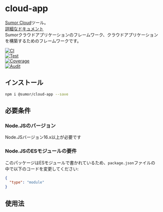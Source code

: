 # cloud-app

[Sumor Cloud](https://sumor.cloud)ツール。  
[詳細なドキュメント](https://sumor.cloud/cloud-app)  
Sumorクラウドアプリケーションのフレームワーク、クラウドアプリケーションを構築するためのフレームワークです。

[![CI](https://github.com/sumor-cloud/cloud-app/actions/workflows/ci.yml/badge.svg)](https://github.com/sumor-cloud/cloud-app/actions/workflows/ci.yml)  
[![Test](https://github.com/sumor-cloud/cloud-app/actions/workflows/ut.yml/badge.svg)](https://github.com/sumor-cloud/cloud-app/actions/workflows/ut.yml)  
[![Coverage](https://github.com/sumor-cloud/cloud-app/actions/workflows/coverage.yml/badge.svg)](https://github.com/sumor-cloud/cloud-app/actions/workflows/coverage.yml)  
[![Audit](https://github.com/sumor-cloud/cloud-app/actions/workflows/audit.yml/badge.svg)](https://github.com/sumor-cloud/cloud-app/actions/workflows/audit.yml)

## インストール

```bash
npm i @sumor/cloud-app --save
```

## 必要条件

### Node.JSのバージョン

Node.JSバージョン16.x以上が必要です

### Node.JSのESモジュールの要件

このパッケージはESモジュールで書かれているため、`package.json`ファイルの中で以下のコードを変更してください:

```json
{
  "type": "module"
}
```

## 使用法